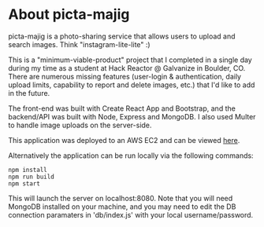 # About picta-majig
picta-majig is a photo-sharing service that allows users to upload and search images. Think "instagram-lite-lite" :)

This is a "minimum-viable-product" project that I completed in a single day during my time as a student at Hack Reactor @ Galvanize in Boulder, CO. There are numerous missing features (user-login & authentication, daily upload limits, capability to report and delete images, etc.) that I'd like to add in the future.

The front-end was built with Create React App and Bootstrap, and the backend/API was built with Node, Express and MongoDB. I also used Multer to handle image uploads on the server-side. 

This application was deployed to an AWS EC2 and can be viewed [here](http://ec2-3-134-76-250.us-east-2.compute.amazonaws.com:8080/).

Alternatively the application can be run locally via the following commands:
```
npm install
npm run build
npm start
```
This will launch the server on localhost:8080. Note that you will need MongoDB installed on your machine, and you may need to edit the DB connection paramaters in 'db/index.js' with your local username/password. 
